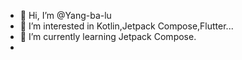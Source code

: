 - 👋 Hi, I’m @Yang-ba-lu
- 👀 I’m interested in Kotlin,Jetpack Compose,Flutter...
- 🌱 I’m currently learning Jetpack Compose.
-
